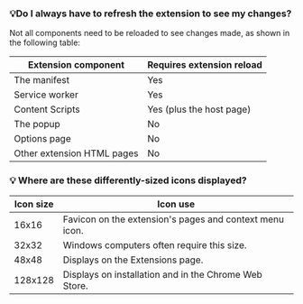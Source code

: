 
 ### 💡Do I always have to refresh the extension to see my changes?

 Not all components need to be reloaded to see changes made, as shown in the following table:

| Extension component            | Requires extension reload |
|-------------------------------|--------------------------|
| The manifest                   | Yes                      |
| Service worker                | Yes                      |
| Content Scripts               | Yes (plus the host page)  |
| The popup                      | No                       |
| Options page                  | No                       |
| Other extension HTML pages    | No                       |




### 💡 Where are these differently-sized icons displayed?


| Icon size | Icon use                                                |
|-----------|---------------------------------------------------------|
| 16x16     | Favicon on the extension's pages and context menu icon. |
| 32x32     | Windows computers often require this size.              |
| 48x48     | Displays on the Extensions page.                        |
| 128x128   | Displays on installation and in the Chrome Web Store.   |

